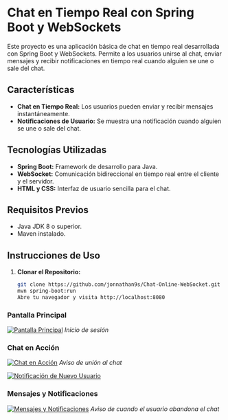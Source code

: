 # Chat en Tiempo Real con Spring Boot y WebSockets

Este proyecto es una aplicación básica de chat en tiempo real desarrollada con Spring Boot y WebSockets. Permite a los usuarios unirse al chat, enviar mensajes y recibir notificaciones en tiempo real cuando alguien se une o sale del chat.

## Características

- **Chat en Tiempo Real:** Los usuarios pueden enviar y recibir mensajes instantáneamente.
- **Notificaciones de Usuario:** Se muestra una notificación cuando alguien se une o sale del chat.

## Tecnologías Utilizadas

- **Spring Boot:** Framework de desarrollo para Java.
- **WebSocket:** Comunicación bidireccional en tiempo real entre el cliente y el servidor.
- **HTML y CSS:** Interfaz de usuario sencilla para el chat.

## Requisitos Previos

- Java JDK 8 o superior.
- Maven instalado.

## Instrucciones de Uso

1. **Clonar el Repositorio:**
   ```bash
   git clone https://github.com/jonnathan9s/Chat-Online-WebSocket.git
   mvn spring-boot:run
   Abre tu navegador y visita http://localhost:8080


### Pantalla Principal
[![Pantalla Principal](https://i.postimg.cc/bY69pqBH/1.png)](https://postimg.cc/w3mmkYH7)
*Inicio de sesión*

### Chat en Acción
[![Chat en Acción](https://i.postimg.cc/k4YR3gg2/2.png)](https://postimg.cc/LYf8jRfS)
*Aviso de unión al chat*


[![Notificación de Nuevo Usuario](https://i.postimg.cc/3wJ2P6Fb/3.png)](https://postimg.cc/4YqKcWMz)


### Mensajes y Notificaciones
[![Mensajes y Notificaciones](https://i.postimg.cc/PrWZNh6R/4.png)](https://postimg.cc/rKpzP621)
*Aviso de cuando el usuario abandona el chat*



   


